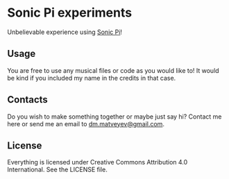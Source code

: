 # Sonic Pi experiments
Unbelievable experience using [Sonic Pi](https://github.com/samaaron/sonic-pi)!

## Usage
You are free to use any musical files or code as you would like to! It would be kind if you included my name in the credits in that case.

## Contacts
Do you wish to make something together or maybe just say hi? Contact me here or send me an email to dm.matveyev@gmail.com.

## License
Everything is licensed under Creative Commons Attribution 4.0 International. See the LICENSE file.
